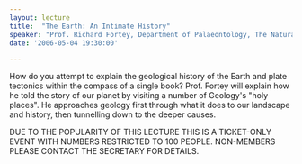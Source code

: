 ```yaml
---
layout: lecture
title:  "The Earth: An Intimate History"
speaker: "Prof. Richard Fortey, Department of Palaeontology, The Natural History Museum, London and Dept. of Zoology, Oxford University"
date: '2006-05-04 19:30:00'

---
```

How do you attempt to explain the geological history of the Earth and plate tectonics within the compass of a single book? Prof. Fortey will explain how he told the story of our planet by visiting a number of Geology's "holy places". He approaches geology first through what it does to our landscape and history, then tunnelling down to the deeper causes.

DUE TO THE POPULARITY OF THIS LECTURE THIS IS A TICKET-ONLY EVENT WITH NUMBERS RESTRICTED TO 100 PEOPLE. NON-MEMBERS PLEASE CONTACT THE SECRETARY FOR DETAILS.